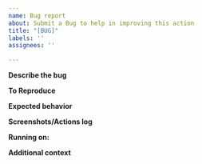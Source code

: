 ```yaml
---
name: Bug report
about: Submit a Bug to help in improving this action
title: "[BUG]"
labels: ''
assignees: ''

---
```


**Describe the bug**
<!--- A clear and concise description of what the bug is.-->

**To Reproduce**
<!--- Steps to reproduce the behavior:-->

**Expected behavior**
<!--- A clear and concise description of what you expected to happen.-->

**Screenshots/Actions log**
<!--- If applicable, add screenshots or link to your action's output log to help explain your problem.-->

**Running on:**
<!--- - OS: [e.g. ubuntu-latest]
 - Version [e.g. @v1.1.0] -->

**Additional context**
<!--- Add any other context about the problem here. -->
